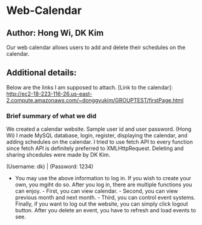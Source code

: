 # Web-Calendar
## Author: Hong Wi, DK Kim

Our web calendar allows users to add and delete their schedules on the calendar.

## Additional details:
Below are the links I am supposed to attach.
[Link to the calendar]: http://ec2-18-223-116-26.us-east-2.compute.amazonaws.com/~donggyukim/GROUPTEST/firstPage.html

### Brief summary of what we did
We created a calendar website. Sample user id and user password.
(Hong Wi) I made MySQL database, login, register, displaying the calendar, and adding schedules on the calendar. 
I tried to use fetch API to every function since fetch API is definitely preferred to XMLHttpRequest.
Deleting and sharing shcedules were made by DK Kim. 

(Username: dk) | (Password: 1234)
- You may use the above information to log in. If you wish to create your own, you mgiht do so. After you log in, there are multiple functions you can enjoy. - First, you can view calendar. - Second, you can view previous month and next month. - Third, you can control event systems. Finally, if you want to log out the website, you can simply click logout button. After you delete an event, you have to refresh and load events to see.

